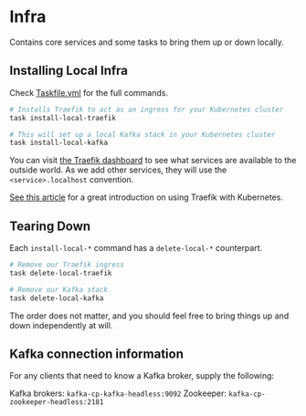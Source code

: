 # Infra

Contains core services and some tasks to bring them up or down locally.

## Installing Local Infra

Check [Taskfile.yml](./Taskfile.yml) for the full commands.

```bash
# Installs Traefik to act as an ingress for your Kubernetes cluster
task install-local-traefik

# This will set up a local Kafka stack in your Kubernetes cluster
task install-local-kafka
```

You can visit [the Traefik dashboard](http://traefik.localhost/)
to see what services are available to the outside world.  As we add other services, they will
use the `<service>.localhost` convention.

[See this article](https://medium.com/@geraldcroes/kubernetes-traefik-101-when-simplicity-matters-957eeede2cf8) for a great introduction on using Traefik with Kubernetes.

## Tearing Down

Each `install-local-*` command has a `delete-local-*` counterpart.

```bash
# Remove our Traefik ingress
task delete-local-traefik

# Remove our Kafka stack
task delete-local-kafka
```

The order does not matter, and you should feel free to bring things up and down independently at will.

## Kafka connection information

For any clients that need to know a Kafka broker, supply the following:

Kafka brokers: `kafka-cp-kafka-headless:9092`
Zookeeper: `kafka-cp-zookeeper-headless:2181`

